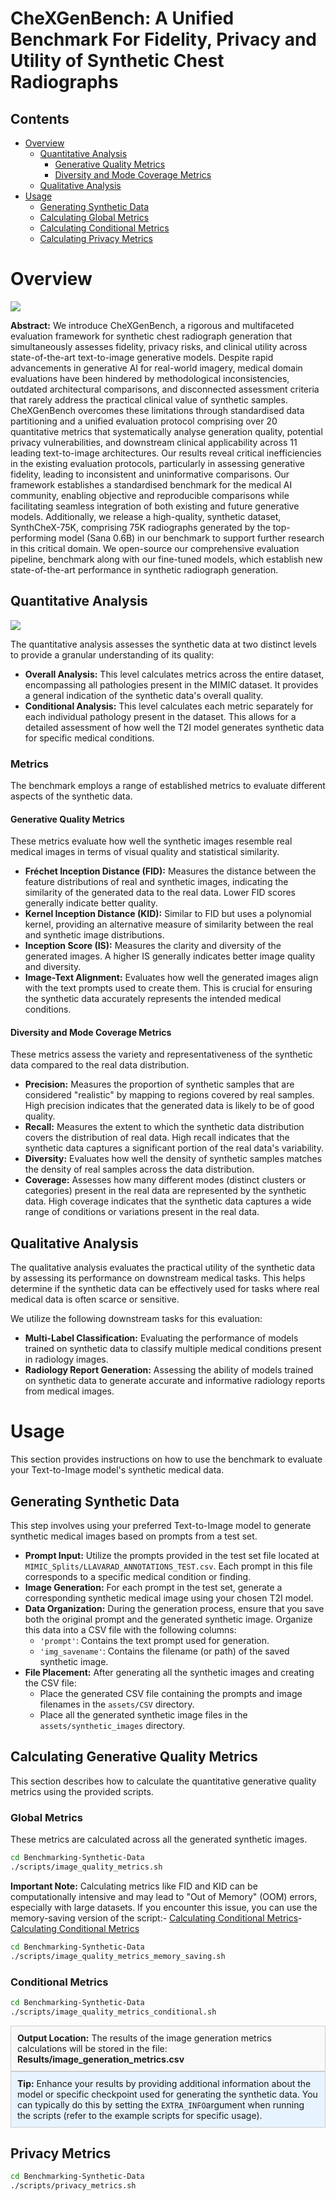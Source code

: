# CheXGenBench: A Unified Benchmark For Fidelity, Privacy and Utility of Synthetic Chest Radiographs

## Contents

- [Overview](#overview)
    - [Quantitative Analysis](#quantitative-analysis)
        - [Generative Quality Metrics](#generative-quality-metrics)
        - [Diversity and Mode Coverage Metrics](#diversity-and-mode-coverage-metrics)
    - [Qualitative Analysis](#qualitative-analysis)
- [Usage](#usage)
    - [Generating Synthetic Data](#generating-synthetic-data)
    - [Calculating Global Metrics](#calculating-global-metrics)
    - [Calculating Conditional Metrics](#calculating-conditional-metrics)
    - [Calculating Privacy Metrics](#privacy-metrics)

# Overview

![](chexgenbench-overview.png)

**Abstract:** We introduce CheXGenBench, a rigorous and multifaceted evaluation framework for synthetic chest radiograph generation that simultaneously assesses fidelity, privacy risks, and clinical utility across state-of-the-art text-to-image generative models. Despite rapid advancements in generative AI for real-world imagery, medical domain evaluations have been hindered by methodological inconsistencies, outdated architectural comparisons, and disconnected assessment criteria that rarely address the practical clinical value of synthetic samples. CheXGenBench overcomes these limitations through standardised data partitioning and a unified evaluation protocol comprising over 20 quantitative metrics that systematically analyse generation quality, potential privacy vulnerabilities, and downstream clinical applicability across 11 leading text-to-image architectures. Our results reveal critical inefficiencies in the existing evaluation protocols, particularly in assessing generative fidelity, leading to inconsistent and uninformative comparisons. Our framework establishes a standardised benchmark for the medical AI community, enabling objective and reproducible comparisons while facilitating seamless integration of both existing and future generative models. Additionally, we release a high-quality, synthetic dataset, SynthCheX-75K, comprising 75K radiographs generated by the top-performing model (Sana 0.6B) in our benchmark to support further research in this critical domain. We open-source our comprehensive evaluation pipeline, benchmark along with our fine-tuned models, which establish new state-of-the-art performance in synthetic radiograph generation.

## Quantitative Analysis

![](sana-performance.png)

The quantitative analysis assesses the synthetic data at two distinct levels to provide a granular understanding of its quality:

- **Overall Analysis:** This level calculates metrics across the entire dataset, encompassing all pathologies present in the MIMIC dataset. It provides a general indication of the synthetic data's overall quality.
- **Conditional Analysis:** This level calculates each metric separately for each individual pathology present in the dataset. This allows for a detailed assessment of how well the T2I model generates synthetic data for specific medical conditions.

### Metrics

The benchmark employs a range of established metrics to evaluate different aspects of the synthetic data.

#### Generative Quality Metrics

These metrics evaluate how well the synthetic images resemble real medical images in terms of visual quality and statistical similarity.

- **Fréchet Inception Distance (FID):** Measures the distance between the feature distributions of real and synthetic images, indicating the similarity of the generated data to the real data. Lower FID scores generally indicate better quality.
- **Kernel Inception Distance (KID):** Similar to FID but uses a polynomial kernel, providing an alternative measure of similarity between the real and synthetic image distributions.
- **Inception Score (IS):** Measures the clarity and diversity of the generated images. A higher IS generally indicates better image quality and diversity.
- **Image-Text Alignment:** Evaluates how well the generated images align with the text prompts used to create them. This is crucial for ensuring the synthetic data accurately represents the intended medical conditions.

#### Diversity and Mode Coverage Metrics

These metrics assess the variety and representativeness of the synthetic data compared to the real data distribution.

- **Precision:** Measures the proportion of synthetic samples that are considered "realistic" by mapping to regions covered by real samples. High precision indicates that the generated data is likely to be of good quality.
- **Recall:** Measures the extent to which the synthetic data distribution covers the distribution of real data. High recall indicates that the synthetic data captures a significant portion of the real data's variability.
- **Diversity:** Evaluates how well the density of synthetic samples matches the density of real samples across the data distribution.
- **Coverage:** Assesses how many different modes (distinct clusters or categories) present in the real data are represented by the synthetic data. High coverage indicates that the synthetic data captures a wide range of conditions or variations present in the real data.

## Qualitative Analysis

The qualitative analysis evaluates the practical utility of the synthetic data by assessing its performance on downstream medical tasks. This helps determine if the synthetic data can be effectively used for tasks where real medical data is often scarce or sensitive.

We utilize the following downstream tasks for this evaluation:

- **Multi-Label Classification:** Evaluating the performance of models trained on synthetic data to classify multiple medical conditions present in radiology images.
- **Radiology Report Generation:** Assessing the ability of models trained on synthetic data to generate accurate and informative radiology reports from medical images.

# Usage

This section provides instructions on how to use the benchmark to evaluate your Text-to-Image model's synthetic medical data.

## Generating Synthetic Data

This step involves using your preferred Text-to-Image model to generate synthetic medical images based on prompts from a test set.

- **Prompt Input:** Utilize the prompts provided in the test set file located at `MIMIC_Splits/LLAVARAD_ANNOTATIONS_TEST.csv`. Each prompt in this file corresponds to a specific medical condition or finding.
- **Image Generation:** For each prompt in the test set, generate a corresponding synthetic medical image using your chosen T2I model.
- **Data Organization:** During the generation process, ensure that you save both the original prompt and the generated synthetic image. Organize this data into a CSV file with the following columns:
    - `'prompt'`: Contains the text prompt used for generation.
    - `'img_savename'`: Contains the filename (or path) of the saved synthetic image.
- **File Placement:** After generating all the synthetic images and creating the CSV file:
    - Place the generated CSV file containing the prompts and image filenames in the `assets/CSV` directory.
    - Place all the generated synthetic image files in the `assets/synthetic_images` directory.

## Calculating Generative Quality Metrics

This section describes how to calculate the quantitative generative quality metrics using the provided scripts.

### Global Metrics

These metrics are calculated across all the generated synthetic images.

```bash
cd Benchmarking-Synthetic-Data
./scripts/image_quality_metrics.sh
```

**Important Note:** Calculating metrics like FID and KID can be computationally intensive and may lead to "Out of Memory" (OOM) errors, especially with large datasets. If you encounter this issue, you can use the memory-saving version of the script:- [Calculating Conditional Metrics](#calculating-conditional-metrics)- [Calculating Conditional Metrics](#calculating-conditional-metrics)
```bash
cd Benchmarking-Synthetic-Data
./scripts/image_quality_metrics_memory_saving.sh
```

### Conditional Metrics
```bash
cd Benchmarking-Synthetic-Data
./scripts/image_quality_metrics_conditional.sh
```

<div style="border: 1px solid #ccc; padding: 10px; background-color: #f9f9f9;">
  <strong>Output Location:</strong> The results of the image generation metrics calculations will be stored in the file: <strong>Results/image_generation_metrics.csv</strong>
</div>
<div style="border: 1px solid #ccc; padding: 10px; background-color: #e7f3fe;">
  <strong>Tip:</strong> Enhance your results by providing additional information about the model or specific checkpoint used for generating the synthetic data. You can typically do this by setting the <code>EXTRA_INFO</code>argument when running the scripts (refer to the example scripts for specific usage).
</div>

## Privacy Metrics
```bash
cd Benchmarking-Synthetic-Data
./scripts/privacy_metrics.sh
```